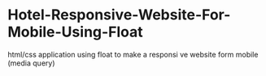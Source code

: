 # Hotel-Responsive-Website-For-Mobile-Using-Float
html/css application using float to make a responsi ve website form mobile (media query)
